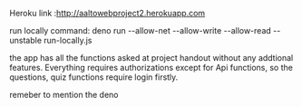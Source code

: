 Heroku link :http://aaltowebproject2.herokuapp.com

run locally command: deno run --allow-net --allow-write --allow-read --unstable run-locally.js



the app has all the functions asked at project handout without any addtional features.
Everything requires authorizations except for Api functions, so the questions, quiz functions require login firstly.

remeber to mention the deno 



